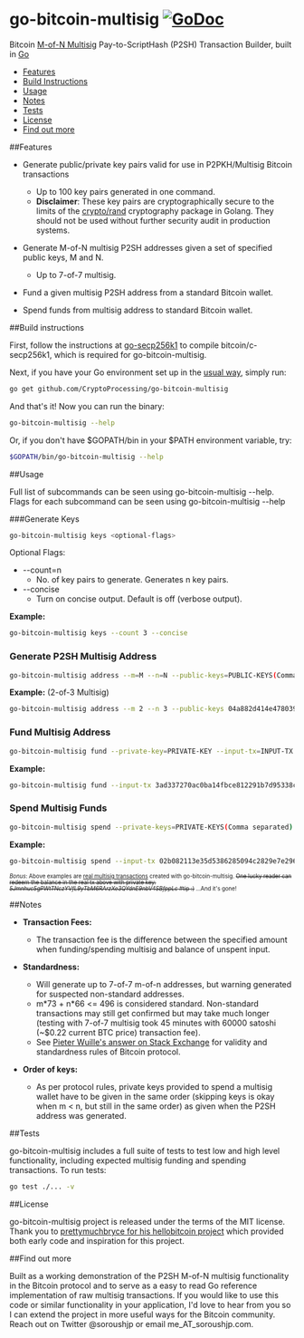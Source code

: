 # go-bitcoin-multisig [![GoDoc](https://godoc.org/github.com/CryptoProcessing/go-bitcoin-multisig?status.svg)](https://godoc.org/github.com/CryptoProcessing/go-bitcoin-multisig)

Bitcoin [M-of-N Multisig](https://bitcoin.org/en/developer-guide#escrow-and-arbitration) Pay-to-ScriptHash (P2SH) Transaction Builder, built in [Go](https://golang.org/)

* [Features](#features)
* [Build Instructions](#build-instructions)
* [Usage](#usage)
* [Notes](#notes)
* [Tests](#tests)
* [License](#license)
* [Find out more](#find-out-more)

##Features

* Generate public/private key pairs valid for use in P2PKH/Multisig Bitcoin transactions
	- Up to 100 key pairs generated in one command.
	- **Disclaimer**: These key pairs are cryptographically secure to the limits of the [crypto/rand](http://golang.org/pkg/crypto/rand/) cryptography package in Golang. They should not be used without further security audit in production systems.

* Generate M-of-N multisig P2SH addresses given a set of specified public keys, M and N.
	- Up to 7-of-7 multisig.

* Fund a given multisig P2SH address from a standard Bitcoin wallet.

* Spend funds from multisig address to standard Bitcoin wallet.

##Build instructions

First, follow the instructions at [go-secp256k1](https://github.com/toxeus/go-secp256k1) to compile bitcoin/c-secp256k1, which is required for go-bitcoin-multisig.

Next, if you have your Go environment set up in the [usual way](https://golang.org/doc/code.html), simply run:

```bash
go get github.com/CryptoProcessing/go-bitcoin-multisig
```

And that's it! Now you can run the binary:

```bash
go-bitcoin-multisig --help
```

Or, if you don't have $GOPATH/bin in your $PATH environment variable, try:

```bash
$GOPATH/bin/go-bitcoin-multisig --help
```

##Usage

Full list of subcommands can be seen using go-bitcoin-multisig --help.
Flags for each subcommand can be seen using go-bitcoin-multisig <subcommand> --help

###Generate Keys

```bash
go-bitcoin-multisig keys <optional-flags>
```

Optional Flags:
* --count=n
	- No. of key pairs to generate. Generates n key pairs.
* --concise
	- Turn on concise output. Default is off (verbose output).

**Example:**

```bash
go-bitcoin-multisig keys --count 3 --concise
```

### Generate P2SH Multisig Address

```bash
go-bitcoin-multisig address --m=M --n=N --public-keys=PUBLIC-KEYS(Comma separated, Hex format)
```

**Example:** (2-of-3 Multisig)

```bash
go-bitcoin-multisig address --m 2 --n 3 --public-keys 04a882d414e478039cd5b52a92ffb13dd5e6bd4515497439dffd691a0f12af9575fa349b5694ed3155b136f09e63975a1700c9f4d4df849323dac06cf3bd6458cd,046ce31db9bdd543e72fe3039a1f1c047dab87037c36a669ff90e28da1848f640de68c2fe913d363a51154a0c62d7adea1b822d05035077418267b1a1379790187,0411ffd36c70776538d079fbae117dc38effafb33304af83ce4894589747aee1ef992f63280567f52f5ba870678b4ab4ff6c8ea600bd217870a8b4f1f09f3a8e83 
```

### Fund Multisig Address

```bash
go-bitcoin-multisig fund --private-key=PRIVATE-KEY --input-tx=INPUT-TX --amount=AMOUNT --destination=DESTINATION
```

**Example:**

```bash
go-bitcoin-multisig fund --input-tx 3ad337270ac0ba14fbce812291b7d95338c878709ea8123a4d88c3c29efbc6ac --private-key 5JJyqG4bb15zqi7fTA4b227aUxQhBo1Ux6qX69ngeXYLr7fk2hs --destination 347N1Thc213QqfYCz3PZkjoJpNv5b14kBd --amount 65600
```

### Spend Multisig Funds

```bash
go-bitcoin-multisig spend --private-keys=PRIVATE-KEYS(Comma separated) --destination=DESTINATION --redeemScript=REDEEMSCRIPT --input-tx=INPUT-TX --amount=AMOUNT
```

**Example:**

```bash
go-bitcoin-multisig spend --input-tx 02b082113e35d5386285094c2829e7e2963fa0b5369fb7f4b79c4c90877dcd3d --amount 55600 --destination 18tiB1yNTzJMCg6bQS1Eh29dvJngq8QTfx --private-keys 5JruagvxNLXTnkksyLMfgFgf3CagJ3Ekxu5oGxpTm5mPfTAPez3,5JjHVMwJdjPEPQhq34WMUhzLcEd4SD7HgZktEh8WHstWcCLRceV --redeemScript 524104a882d414e478039cd5b52a92ffb13dd5e6bd4515497439dffd691a0f12af9575fa349b5694ed3155b136f09e63975a1700c9f4d4df849323dac06cf3bd6458cd41046ce31db9bdd543e72fe3039a1f1c047dab87037c36a669ff90e28da1848f640de68c2fe913d363a51154a0c62d7adea1b822d05035077418267b1a1379790187410411ffd36c70776538d079fbae117dc38effafb33304af83ce4894589747aee1ef992f63280567f52f5ba870678b4ab4ff6c8ea600bd217870a8b4f1f09f3a8e8353ae
```

<sub><sup>*Bonus*: Above examples are [real multisig transactions](https://blockchain.info/tx/eeab3ef6cbea5f812b1bb8b8270a163b781eb7cde10ae5a7d8a3f452a57dca93) created with go-bitcoin-multisig. ~~One lucky reader can redeem the balance in the real tx above with private key: *5Jmnhuc5gPWtTNczYVfL9yTbM6RArzXe3QYdnE9nbV4SBfppLc* #tip :)~~ ...And it's gone!</sub></sup>

##Notes

* **Transaction Fees:**
	* The transaction fee is the difference between the specified amount when funding/spending multisig and balance of unspent input. 

* **Standardness:**
	* Will generate up to 7-of-7 m-of-n addresses, but warning generated for suspected non-standard addresses. 
	* m\*73 + n\*66 <= 496 is considered standard. Non-standard transactions may still get confirmed but may take much longer (testing with 7-of-7 multisig took 45 minutes with 60000 satoshi (~$0.22 current BTC price) transaction fee).
	* See [Pieter Wuille's answer on Stack Exchange](http://bitcoin.stackexchange.com/questions/23893/what-are-the-limits-of-m-and-n-in-m-of-n-multisig-addresses) for validity and standardness rules of Bitcoin protocol.

* **Order of keys:**
	* As per protocol rules, private keys provided to spend a multisig wallet have to be given in the same order (skipping keys is okay when m < n, but still in the same order) as given when the P2SH address was generated.

##Tests

go-bitcoin-multisig includes a full suite of tests to test low and high level functionality, including expected multisig funding and spending transactions. To run tests:

```bash
go test ./... -v
```

##License

go-bitcoin-multisig project is released under the terms of the MIT license. Thank you to [prettymuchbryce for his hellobitcoin project](https://github.com/prettymuchbryce/hellobitcoin) which provided both early code and inspiration for this project.

##Find out more

Built as a working demonstration of the P2SH M-of-N multisig functionality in the Bitcoin protocol and to serve as a easy to read Go reference implementation of raw multisig transactions. If you would like to use this code or similar functionality in your application, I'd love to hear from you so I can extend the project in more useful ways for the Bitcoin community. Reach out on Twitter @soroushjp or email me_AT_soroushjp.com.
